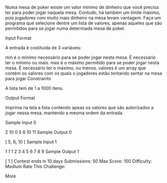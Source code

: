 Numa mesa de poker existe um valor mínimo de dinheiro que você precisa ter para poder jogar naquela mesa. Contudo, há também um limite máximo, pois jogadores com muito mais dinheiro na mesa levam vantagem. Faça um programa que selecione dentre um lista de valores, apenas aqueles que são permitidos para se jogar numa determiada mesa de poker.

Input Format

A entrada é costituida de 3 variáveis:

min é o mínimo necessário para se poder jogar nesta mesa. É necessário ter o mínimo ou mais.
max é o máximo permitido para se poder jogar nesta mesa. É necessário ter o máximo, ou menos.
valores é um array que contém os valores com os quais o jogadores estão tentando sentar na mesa para jogar
Constraints

A lista tem de 1 a 1000 itens.

Output Format

Imprima na tela a lista contendo apeas os valores que são autorizados a jogar nessa mesa, mantendo a mesma ordem da entrada.

Sample Input 0

2
10
0 5 6 10 11
Sample Output 0

[ 5, 6, 10 ]
Sample Input 1

1
1
1 2 3 4 5 6 7 8 9
Sample Output 1

[ 1 ]
Contest ends in 10 days
Submissions: 50
Max Score: 100
Difficulty: Medium
Rate This Challenge:

    
More
